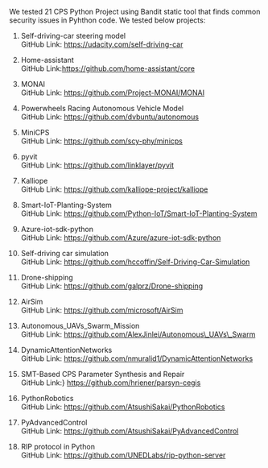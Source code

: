 
We tested 21 CPS Python Project using Bandit static tool that finds common security issues in Pyhthon code. We tested below projects:

1. Self-driving-car steering model  
GitHub Link: https://udacity.com/self-driving-car   

 
2. Home-assistant  
GitHub Link:https://github.com/home-assistant/core   


3. MONAI  
GitHub Link: https://github.com/Project-MONAI/MONAI  


4. Powerwheels Racing Autonomous Vehicle Model  
GitHub Link: https://github.com/dvbuntu/autonomous  


5. MiniCPS  
GitHub Link: https://github.com/scy-phy/minicps  


6. pyvit  
GitHub Link: https://github.com/linklayer/pyvit  


7. Kalliope  
GitHub Link: https://github.com/kalliope-project/kalliope  


8. Smart-IoT-Planting-System  
GitHub Link: https://github.com/Python-IoT/Smart-IoT-Planting-System  

9. Azure-iot-sdk-python  
GitHub Link: https://github.com/Azure/azure-iot-sdk-python  


10. Self-driving car simulation  
GitHub Link: https://github.com/hccoffin/Self-Driving-Car-Simulation  


11. Drone-shipping  
GitHub Link: https://github.com/galprz/Drone-shipping    


12. AirSim  
GitHub Link: https://github.com/microsoft/AirSim   


13. Autonomous\_UAVs\_Swarm\_Mission  
GitHub Link: https://github.com/AlexJinlei/Autonomous\_UAVs\_Swarm  


14. DynamicAttentionNetworks  
GitHub Link: https://github.com/nmuralid1/DynamicAttentionNetworks  

15. SMT-Based CPS Parameter Synthesis and Repair  
GitHub Link:} https://github.com/hriener/parsyn-cegis  

16. PythonRobotics    
GitHub Link: https://github.com/AtsushiSakai/PythonRobotics  


17. PyAdvancedControl    
GitHub Link: https://github.com/AtsushiSakai/PyAdvancedControl  

18. RIP protocol in Python  
GitHub Link: https://github.com/UNEDLabs/rip-python-server  

